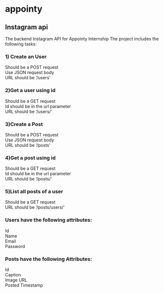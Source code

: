 # appointy
## Instagram api 

The backend Instagram API for Appointy Internship
The project includes the following tasks:
### 1) Create an User   
Should be a POST request  
Use JSON request body  
URL should be ‘/users'    
### 2)Get a user using id  
Should be a GET request  
Id should be in the url parameter  
URL should be ‘/users/<id here>’    
### 3)Create a Post  
Should be a POST request  
Use JSON request body  
URL should be ‘/posts'    
### 4)Get a post using id  
Should be a GET request  
Id should be in the url parameter  
URL should be ‘/posts/<id here>’    
### 5)List all posts of a user   
Should be a GET request   
URL should be ‘/posts/users/<Id here>'      


### Users have the following attributes:   
Id   
Name   
Email   
Password    

### Posts have the following Attributes:    
Id     
Caption    
Image URL    
Posted Timestamp   

